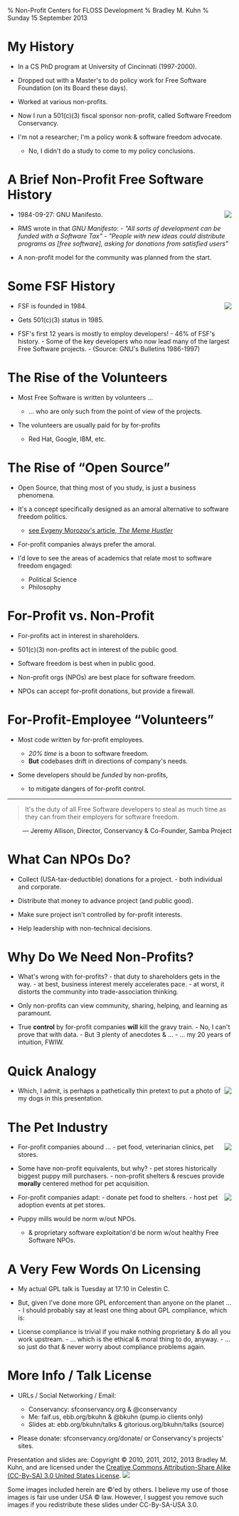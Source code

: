 % Non-Profit Centers for FLOSS Development
% Bradley M. Kuhn
% Sunday 15 September 2013

# My History

+ In a CS PhD program at University of Cincinnati (1997-2000).

+ Dropped out with a Master's to do policy work for Free Software Foundation (on its Board these days).

+ Worked at various non-profits.

+ Now I run a 501(c)(3) fiscal sponsor non-profit, called Software Freedom Conservancy.

+ I'm not a researcher; I'm a policy wonk &amp; software freedom advocate.
     + No, I didn't do a study to come to my policy conclusions.

# A Brief Non-Profit Free Software History

<img src="rms-80s-scaled.png" align="right" />

+ 1984-09-27: GNU Manifesto.

+ RMS wrote in that *GNU Manifesto*:
      - *"All sorts of development can be funded with a Software Tax"*
      - *"People with new ideas could distribute programs as [free software], asking for donations from satisfied users"*

+ A non-profit model for the community was planned from the start.

# Some FSF History

<img src="gnu-head.jpg" align="right" />

+ FSF is founded in 1984.

+ Gets 501(c)(3) status in 1985.

+ FSF's first 12 years is mostly to employ developers!
      - 46% of FSF's history.
      - Some of the key developers who now lead many of the largest Free Software projects.
      - (Source: GNU's Bulletins 1986-1997)
      

# The Rise of the Volunteers

+ Most Free Software is written by volunteers &hellip;
     + &hellip; who are only such from the point of view of the projects.

+ The volunteers are usually paid for by for-profits
     - Red Hat, Google, IBM, etc.

# The Rise of &ldquo;Open Source&rdquo;

+ Open Source, that thing most of you study, is just a business phenomena.

+ It's a concept specifically designed as an amoral alternative to software freedom politics.
     - [see Evgeny Morozov's article, *The Meme Hustler*](http://thebaffler.com/past/the_meme_hustler)

+ For-profit companies always prefer the amoral.

+ I'd love to see the areas of academics that relate most to software freedom engaged:
     - Political Science
     - Philosophy

# For-Profit vs. Non-Profit

+ For-profits act in interest in shareholders.

+ 501(c)(3) non-profits act in interest of the public good.

+ Software freedom is best when in public good.

+ Non-profit orgs (NPOs) are best place for software freedom.

+ NPOs can accept for-profit donations, but provide a firewall.

# For-Profit-Employee &ldquo;Volunteers&rdquo;

+ Most code written by for-profit employees.
     + *20% time* is a boon to software freedom.
     + **But** codebases drift in directions of company's needs.

+ Some developers should be *funded* by non-profits,
     - to mitigate dangers of for-profit control.

<hr/>

> It's the duty of all Free Software developers to steal as much time as they can from their employers for software freedom.

<span class="fitonslide">
<p align=right>
 &mdash; Jeremy Allison, Director, Conservancy &amp; Co-Founder, Samba Project
</p>
</span>

# What Can NPOs Do?

+ Collect (USA-tax-deductible) donations for a project.
      - both individual and corporate.

+ Distribute that money to advance project (and public good).

+ Make sure project isn't controlled by for-profit interests.

+ Help leadership with non-technical decisions.

# Why Do We Need Non-Profits?

+ What's wrong with for-profits?
      - that duty to shareholders gets in the way.
      - at best, business interest merely accelerates pace.
      - at worst, it distorts the community into trade-association thinking.

+ Only non-profits can view community, sharing, helping, and learning as paramount.

+ True **control** by for-profit companies **will** kill the gravy train.
      - No, I can't prove that with data.
      - But &#x2203; plenty of anecdotes &amp; &hellip;
      - &hellip; my 20 years of intuition, FWIW.

# Quick Analogy

<img src="alfie-winnie.png" align="right" />

+ Which, I admit, is perhaps a pathetically thin pretext to put a photo of my dogs in this presentation.

# The Pet Industry

<img src="alfie.png" align="right" />

+ For-profit companies abound &hellip;
      - pet food, veterinarian clinics, pet stores.

+ Some have non-profit equivalents, but why?
      - pet stores historically biggest puppy mill purchasers.
      - non-profit shelters &amp; rescues provide **morally** centered method for pet acquisition.

<img src="winnie.png" align="right" />

+ For-profit companies adapt:
      - donate pet food to shelters.
      - host pet adoption events at pet stores.
 
+ Puppy mills would be norm w/out NPOs.
     - &amp; proprietary software exploitation'd be norm w/out healthy Free Software NPOs.


# A Very Few Words On Licensing

+ My actual GPL talk is Tuesday at 17:10 in Celestin C.

+ But, given I've done more GPL enforcement than anyone on the planet &hellip;
      - I should probably say at least one thing about GPL compliance, which is:

+ License compliance is trivial if you make nothing proprietary &amp; do all you work upstream.
      - &hellip; which is the ethical &amp; moral thing to do, anyway.
      - &hellip; so just do that &amp; never worry about compliance problems again.

# More Info / Talk License

+ URLs / Social Networking / Email:
     - Conservancy: sfconservancy.org &amp; @conservancy
     - Me: faif.us, ebb.org/bkuhn &amp; @bkuhn (pump.io clients only)
     - Slides at: ebb.org/bkuhn/talks &amp; gitorious.org/bkuhn/talks (source)

+ Please donate: sfconservancy.org/donate/ or Conservancy's projects' sites.

<span class="fitonslide">
<p>Presentation and slides are: Copyright &copy; 2010, 2011, 2012, 2013 Bradley M. Kuhn, and are licensed under the <a href="http://creativecommons.org/licenses/by-sa/3.0/usa/">Creative Commons Attribution-Share Alike (CC-By-SA) 3.0 United States License</a>. <img src="cc-by-sa-3-0_88x31.png"/></p>

<p>Some images included herein are &copy;'ed by others. I believe my use of those images is fair use under USA &copy; law.  However, I suggest you remove such images if you redistribute these slides under CC-By-SA-USA 3.0.
</p>
</span>
